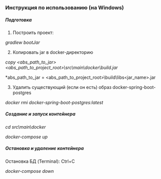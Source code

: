 ### Инструкция по использованию (на Windows)

##### Подготовка

1. Построить проект:

*gradlew bootJar*

2. Копировать jar в docker-директорию

*copy <abs_path_to_jar> <abs_path_to_project_root>\src\main\docker\build.jar*

*abs_path_to_jar = <abs_path_to_project_root>\build\libs\<jar_name>.jar

3. Удалить существующий (если он есть) образ docker-spring-boot-postgres

*docker rmi docker-spring-boot-postgres:latest*

##### Создание и запуск контейнера

*cd src\main\docker*

*docker-compose up*

##### Остановка и удаление контейнера

Остановка БД (Terminal): Ctrl+C 

*docker-compose down*

